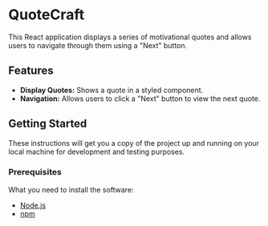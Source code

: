 # QuoteCraft

This React application displays a series of motivational quotes and allows users to navigate through them using a "Next" button.

## Features

- **Display Quotes:** Shows a quote in a styled component.
- **Navigation:** Allows users to click a "Next" button to view the next quote.

## Getting Started

These instructions will get you a copy of the project up and running on your local machine for development and testing purposes.

### Prerequisites

What you need to install the software:

- [Node.js](https://nodejs.org/)
- [npm](https://www.npmjs.com/)
